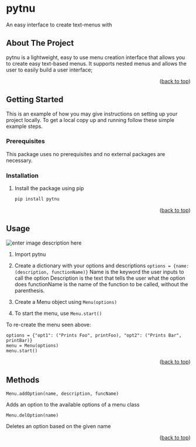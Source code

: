 # pytnu
An easy interface to create text-menus with
  
## About The Project

pytnu is a lightweight, easy to use menu creation interface that allows you to create easy text-based menus. It supports nested menus and allows the user to easily build a user interface;


<p align="right">(<a href="#top">back to top</a>)</p>

<!-- GETTING STARTED -->
## Getting Started

This is an example of how you may give instructions on setting up your project locally.
To get a local copy up and running follow these simple example steps.

### Prerequisites

This package uses no prerequisites and no external packages are necessary.

### Installation

1. Install the package using pip
   ```sh
   pip install pytnu
<p align="right">(<a href="#top">back to top</a>)</p>



<!-- USAGE EXAMPLES -->
## Usage
![enter image description here](https://i.imgur.com/U239Xai.png)

 1. Import pytnu 
 2. Create a dictionary with your options and descriptions
`options = {name: (description, functionName)}`
Name is the keyword the user inputs to call the option
Description is the text that tells the user what the option does
functionName is the name of the function to be called, without the parenthesis.

 4. Create a Menu object using `Menu(options)`
 5. To start the menu, use `Menu.start()`

To re-create the menu seen above:

    options = {"opt1": ("Prints Foo", printFoo), "opt2": ("Prints Bar", printBar)}
    menu = Menu(options)
    menu.start()
<p align="right">(<a href="#top">back to top</a>)</p>

## Methods

 

    Menu.addOption(name, description, funcName)
Adds an option to the available options of a menu class

    Menu.delOption(name)
  Deletes an option based on the given name 

<p align="right">(<a href="#top">back to top</a>)</p>






